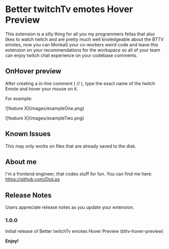 # Better twitchTv emotes Hover Preview

This extension is a silly thing for all you my programmers fellas that also likes to watch twitch and are pretty much well knoledgeable about the BTTV emotes, now you can MonkaS your co-workers weird code and leave this extension on your recommendations for the workspace so all of your team can enjoy twitch chat experience on your codebase comments.

## OnHover preview

After creating a in-line comment ( // ), type the exact name of the twitch Emote and hover your mouse on it.

For example:

\!\[feature X\]\(images/exampleOne.png\)

\!\[feature X\]\(images/exampleTwo.png\)


## Known Issues

This may only works on files that are already saved to the disk.

## About me

I'm a frontend engineer, that codes stuff for fun. You can find me here: https://github.com/DioLps


## Release Notes

Users appreciate release notes as you update your extension.

### 1.0.0

Initial release of Better twitchTv emotes Hover Preview (bttv-hover-preview)

**Enjoy!**
